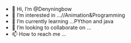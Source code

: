 - 👋 Hi, I’m @Denyningbow
- 👀 I’m interested in ...//Animation&Programming
- 🌱 I’m currently learning ...PYthon and java
- 💞️ I’m looking to collaborate on ...
- 📫 How to reach me ...

<!---
Denyningbow/Denyningbow is a ✨ special ✨ repository because its `README.md` (this file) appears on your GitHub profile.
You can click the Preview link to take a look at your changes.
--->
